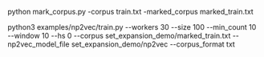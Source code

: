 python mark_corpus.py -corpus train.txt -marked_corpus marked_train.txt

python3 examples/np2vec/train.py --workers 30 --size 100 --min_count 10 --window 10 --hs 0 --corpus
 set_expansion_demo/marked_train.txt --np2vec_model_file set_expansion_demo/np2vec --corpus_format txt